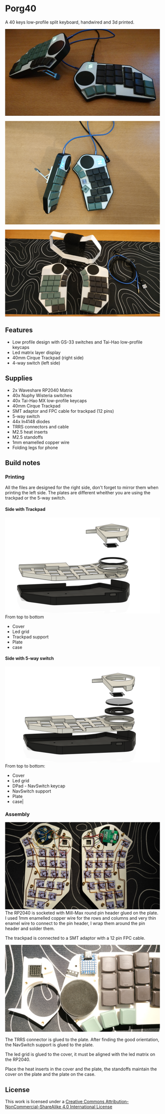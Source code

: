 # Porg40
A 40 keys low-profile split keyboard, handwired and 3d printed.

![Porg40](./img/Main.png)

![Porg40](./img/Photo2.png)

![Full kit](./img/FullKit.png)

## Features

- Low profile design with GS-33 switches and Tai-Hao low-profile keycaps
- Led matrix layer display
- 40mm Cirque Trackpad (right side)
- 4-way switch (left side)

## Supplies

- 2x Waveshare RP2040 Matrix
- 40x Nuphy Wisteria switches
- 40x Tai-Hao MX low-profile keycaps
- 40mm Cirque Trackpad
- SMT adaptor and FPC cable for trackpad (12 pins)
- 5-way switch
- 44x ln4148 diodes
- TRRS connectors and cable
- M2.5 heat inserts
- M2.5 standoffs
- 1mm enamelled copper wire
- Folding legs for phone



## Build notes

### Printing

All the files are designed for the right side, don't forget to mirror them when printing the left side.
The plates are different wheither you are using the trackpad or the 5-way switch.

#### Side with Trackpad
![Trackpad plate](./img/Trackpad-Side.png)
From top to bottom
- Cover
- Led grid
- Trackpad support
- Plate
- case


#### Side with 5-way switch

![5-way plate](./img/NavSwitch-Side.png)
From top to bottom:
- Cover
- Led grid
- DPad - NavSwitch keycap
- NavSwitch support
- Plate
- case|


### Assembly

![Wiring](./img/Wiring.png)
The RP2040 is socketed with Mill-Max round pin header glued on the plate.
I used 1mm enamelled copper wire for the rows and columns and very thin enamel wire to connect to the pin header, I wrap them around the pin header and solder them.

The trackpad is connected to a SMT adaptor with a 12 pin FPC cable.


![RP2040 placement](./img/RP2040-Matrix.png)

The TRRS connector is glued to the plate.
After finding the good orientation, the NavSwitch support is glued to the plate.

The led grid is glued to the cover, it must be aligned with the led matrix on the RP2040.

Place the heat inserts in the cover and the plate, the standoffs maintain the cover on the plate and the plate on the case.

## License

This work is licensed under a <a rel="license" href="http://creativecommons.org/licenses/by-nc-sa/4.0/">Creative Commons Attribution-NonCommercial-ShareAlike 4.0 International License</a>
